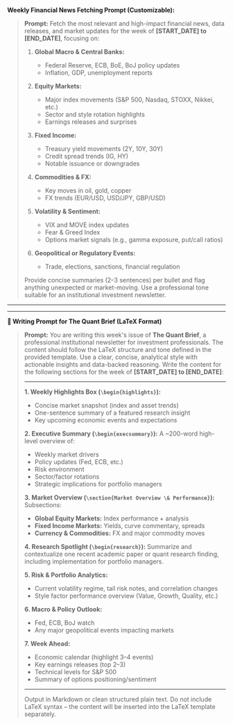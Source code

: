 
**Weekly Financial News Fetching Prompt (Customizable):**

> **Prompt:**
> Fetch the most relevant and high-impact financial news, data releases, and market updates for the week of **\[START\_DATE] to \[END\_DATE]**, focusing on:
>
> 1. **Global Macro & Central Banks:**
>
>    * Federal Reserve, ECB, BoE, BoJ policy updates
>    * Inflation, GDP, unemployment reports
> 2. **Equity Markets:**
>
>    * Major index movements (S\&P 500, Nasdaq, STOXX, Nikkei, etc.)
>    * Sector and style rotation highlights
>    * Earnings releases and surprises
> 3. **Fixed Income:**
>
>    * Treasury yield movements (2Y, 10Y, 30Y)
>    * Credit spread trends (IG, HY)
>    * Notable issuance or downgrades
> 4. **Commodities & FX:**
>
>    * Key moves in oil, gold, copper
>    * FX trends (EUR/USD, USD/JPY, GBP/USD)
> 5. **Volatility & Sentiment:**
>
>    * VIX and MOVE index updates
>    * Fear & Greed Index
>    * Options market signals (e.g., gamma exposure, put/call ratios)
> 6. **Geopolitical or Regulatory Events:**
>
>    * Trade, elections, sanctions, financial regulation
>
> Provide concise summaries (2–3 sentences) per bullet and flag anything unexpected or market-moving. Use a professional tone suitable for an institutional investment newsletter.

---

---

**📝 Writing Prompt for The Quant Brief (LaTeX Format)**

> **Prompt:**
> You are writing this week's issue of **The Quant Brief**, a professional institutional newsletter for investment professionals. The content should follow the LaTeX structure and tone defined in the provided template. Use a clear, concise, analytical style with actionable insights and data-backed reasoning. Write the content for the following sections for the week of **\[START\_DATE] to \[END\_DATE]**:
>
> ---
>
> **1. Weekly Highlights Box (`\begin{highlights}`):**
>
> * Concise market snapshot (index and asset trends)
> * One-sentence summary of a featured research insight
> * Key upcoming economic events and expectations
>
> **2. Executive Summary (`\begin{execsummary}`):**
> A \~200-word high-level overview of:
>
> * Weekly market drivers
> * Policy updates (Fed, ECB, etc.)
> * Risk environment
> * Sector/factor rotations
> * Strategic implications for portfolio managers
>
> **3. Market Overview (`\section{Market Overview \& Performance}`):**
> Subsections:
>
> * **Global Equity Markets:** Index performance + analysis
> * **Fixed Income Markets:** Yields, curve commentary, spreads
> * **Currency & Commodities:** FX and major commodity moves
>
> **4. Research Spotlight (`\begin{research}`):**
> Summarize and contextualize one recent academic paper or quant research finding, including implementation for portfolio managers.
>
> **5. Risk & Portfolio Analytics:**
>
> * Current volatility regime, tail risk notes, and correlation changes
> * Style factor performance overview (Value, Growth, Quality, etc.)
>
> **6. Macro & Policy Outlook:**
>
> * Fed, ECB, BoJ watch
> * Any major geopolitical events impacting markets
>
> **7. Week Ahead:**
>
> * Economic calendar (highlight 3–4 events)
> * Key earnings releases (top 2–3)
> * Technical levels for S\&P 500
> * Summary of options positioning/sentiment
>
> ---
>
> Output in Markdown or clean structured plain text. Do not include LaTeX syntax – the content will be inserted into the LaTeX template separately.




